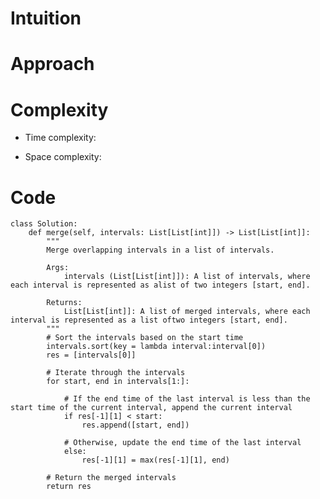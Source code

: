 # Intuition

<!-- Describe your first thoughts on how to solve this problem. -->

# Approach

<!-- Describe your approach to solving the problem. -->

# Complexity

- Time complexity:
<!-- Add your time complexity here, e.g. $$O(n)$$ -->

- Space complexity:
<!-- Add your space complexity here, e.g. $$O(n)$$ -->

# Code

```
class Solution:
    def merge(self, intervals: List[List[int]]) -> List[List[int]]:
        """
        Merge overlapping intervals in a list of intervals.

        Args:
            intervals (List[List[int]]): A list of intervals, where each interval is represented as alist of two integers [start, end].

        Returns:
            List[List[int]]: A list of merged intervals, where each interval is represented as a list oftwo integers [start, end].
        """
        # Sort the intervals based on the start time
        intervals.sort(key = lambda interval:interval[0])
        res = [intervals[0]]

        # Iterate through the intervals
        for start, end in intervals[1:]:

            # If the end time of the last interval is less than the start time of the current interval, append the current interval
            if res[-1][1] < start:
                res.append([start, end])

            # Otherwise, update the end time of the last interval
            else:
                res[-1][1] = max(res[-1][1], end)

        # Return the merged intervals
        return res
```
